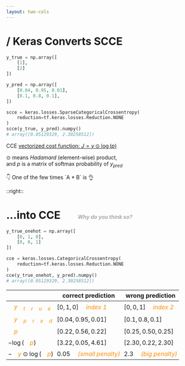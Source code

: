 ```yaml
---
layout: two-cols
---
```


# <logos-tensorflow /> / Keras Converts SCCE 

```py
y_true = np.array([
    [1],
    [2]
])

y_pred = np.array([
    [0.04, 0.95, 0.01],
    [0.1, 0.8, 0.1],
])

scce = keras.losses.SparseCategoricalCrossentropy(
    reduction=tf.keras.losses.Reduction.NONE
)
scce(y_true, y_pred).numpy()
# array([0.05129329, 2.30258512])
```

CCE [vectorized cost function: $J = y \odot \log(p)$][1]

<div class="mt-8"></div>

$\odot$ means _Hadamard_ (element-wise) product,  
and $p$ is a matrix of softmax probability of $y_{pred}$


<p class="text-xs text-green-600 italic absolute bottom-16 left-70">
  👇 One of the few times `A * B` is 👌
</p>


[1]: https://towardsdatascience.com/categorical-cross-entropy-and-softmax-regression-780e8a2c5e8c

::right::

# ...into CCE &nbsp; &nbsp; &nbsp; <small>Why do you think so?</small>

```py
y_true_onehot = np.array([
    [0, 1, 0],
    [0, 0, 1]
])

cce = keras.losses.CategoricalCrossentropy(
    reduction=tf.keras.losses.Reduction.NONE
)
cce(y_true_onehot, y_pred).numpy()
# array([0.05129329, 2.30258512])
```

|               | correct prediction       | wrong prediction       |
|---------------|--------------------------|------------------------|
| $y_{true}$    | $[ 0, 1, 0]$ _index 1_   | $[ 0, 0, 1]$ _index 2_ |
| $y_{pred}$    | $[0.04, 0.95, 0.01]$     | $[0.1, 0.8, 0.1]$      |
| $p$           | $[0.22, 0.56, 0.22]$     | $[0.25, 0.50, 0.25]$   |
| $-\log(p)$    | $[3.22, 0.05, 4.61]$     | $[2.30, 0.22, 2.30]$   |
| $-y \odot \log(p)$ | $0.05$ _(small penalty)_ | $2.3$ _(big penalty)_  |

<style>
  td {
    padding: 5px !important;
  }

  td i, td em {
    color: darkorange;
    padding-left: 16px;
  }

  small {
    font-size: 0.5em;
    font-style: italic;
    color: darkgray;
  }
</style>